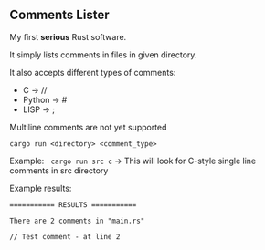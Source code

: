 ## Comments Lister

My first **serious** Rust software.

It simply lists comments in files in given directory.

It also accepts different types of comments:

* C -> //
* Python -> #
* LISP -> ;

Multiline comments are not yet supported

```cargo run <directory> <comment_type>```

Example: &nbsp; ```cargo run src c``` -> This will look for C-style single line comments in src directory

Example results:

```
=========== RESULTS ===========

There are 2 comments in "main.rs"

// Test comment - at line 2
```